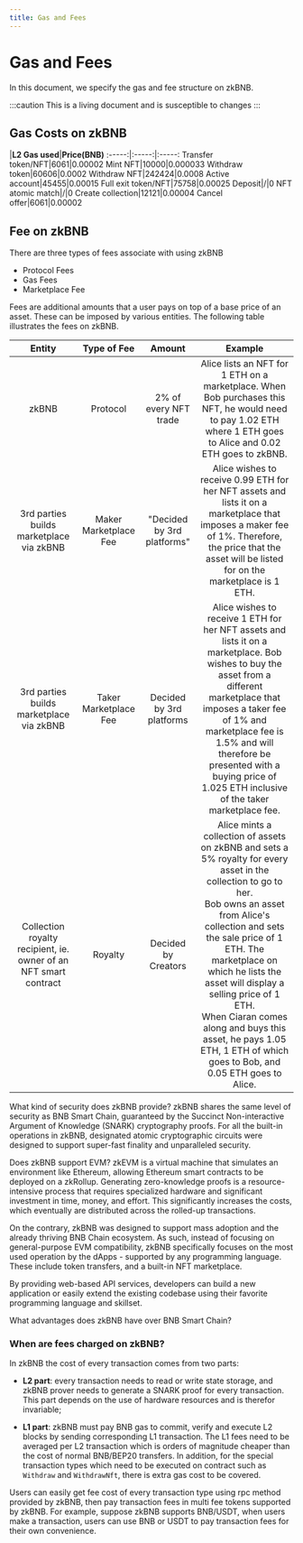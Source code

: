 ```yaml
---
title: Gas and Fees
---
```

# Gas and Fees
In this document, we specify the gas and fee structure on zkBNB. 

:::caution 
This is a living document and is susceptible to changes
:::


## Gas Costs on zkBNB
 |**L2 Gas used**|**Price(BNB)**
:-----:|:-----:|:-----:
Transfer token/NFT|6061|0.00002
Mint NFT|10000|0.000033
Withdraw token|60606|0.0002
Withdraw NFT|242424|0.0008
Active account|45455|0.00015
Full exit token/NFT|75758|0.00025
Deposit|/|0
NFT atomic match|/|0
Create collection|12121|0.00004
Cancel offer|6061|0.00002

## Fee on zkBNB

There are three types of fees associate with using zkBNB
* Protocol Fees
* Gas Fees
* Marketplace Fee

Fees are additional amounts that a user pays on top of a base price of an asset. These can be imposed by various entities. The following table illustrates the fees on zkBNB.

**Entity**|**Type of Fee**|**Amount**|**Example**
:-----:|:-----:|:-----:|:-----:
zkBNB|Protocol|2% of every NFT trade|Alice lists an NFT for 1 ETH on a marketplace. When Bob purchases this NFT, he would need to pay 1.02 ETH where 1 ETH goes to Alice and 0.02 ETH goes to zkBNB.
3rd parties builds marketplace via zkBNB | Maker Marketplace Fee | "Decided by 3rd platforms" | Alice wishes to receive 0.99 ETH for her NFT assets and lists it on a marketplace that imposes a maker fee of 1%. Therefore, the price that the asset will be listed for on the marketplace is 1 ETH.
3rd parties builds marketplace via zkBNB | Taker Marketplace Fee | Decided by 3rd platforms | Alice wishes to receive 1 ETH for her NFT assets and lists it on a marketplace. Bob wishes to buy the asset from a different marketplace that imposes a taker fee of 1% and marketplace fee is 1.5% and will therefore be presented with a buying price of 1.025 ETH inclusive of the taker marketplace fee.
Collection royalty recipient, ie. owner of an NFT smart contract | Royalty | Decided by Creators | Alice mints a collection of assets on zkBNB and sets a 5% royalty for every asset in the collection to go to her. <br/> Bob owns an asset from Alice's collection and sets the sale price of 1 ETH. The marketplace on which he lists the asset will display a selling price of 1 ETH. <br/>When Ciaran comes along and buys this asset, he pays 1.05 ETH, 1 ETH of which goes to Bob, and 0.05 ETH goes to Alice.

What kind of security does zkBNB provide?
zkBNB shares the same level of security as BNB Smart Chain, guaranteed by the Succinct Non-interactive Argument of Knowledge (SNARK) cryptography proofs. For all the built-in operations in zkBNB, designated atomic cryptographic circuits were designed to support super-fast finality and unparalleled security.

Does zkBNB support EVM?
zkEVM is a virtual machine that simulates an environment like Ethereum, allowing Ethereum smart contracts to be deployed on a zkRollup. Generating zero-knowledge proofs is a resource-intensive process that requires specialized hardware and significant investment in time, money, and effort. This significantly increases the costs, which eventually are distributed across the rolled-up transactions. 

On the contrary, zkBNB was designed to support mass adoption and the already thriving BNB Chain ecosystem. As such, instead of focusing on general-purpose EVM compatibility, zkBNB specifically focuses on the most used operation by the dApps - supported by any programming language. These include token transfers, and a built-in NFT marketplace.

By providing web-based API services, developers can build a new application or easily extend the existing codebase using their favorite programming language and skillset.

What advantages does zkBNB have over BNB Smart Chain?  



### When are fees charged on zkBNB?

In zkBNB the cost of every transaction comes from two parts:

- **L2 part**: every transaction needs to read or write state storage, and zkBNB prover needs to generate a SNARK proof for every transaction. This part depends on the use of hardware resources and is therefor invariable;

- **L1 part**: zkBNB must pay BNB gas to commit, verify and execute L2 blocks by sending corresponding L1 transaction. The L1 fees need to be averaged per L2 transaction which is orders of magnitude cheaper than the cost of normal BNB/BEP20 transfers. In addition, for the special transaction types which need to be executed on contract such as `Withdraw` and `WithdrawNft`, there is extra gas cost to be covered.

Users can easily get fee cost of every transaction type using rpc method provided by zkBNB, then pay transaction fees in multi fee tokens supported by zkBNB. For example, suppose zkBNB supports BNB/USDT, when users make a transaction, users can use BNB or USDT to pay transaction fees for their own convenience.